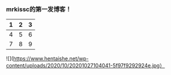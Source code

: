 ### mrkissc的第一发博客！

| 1    | 2    | 3    |
| ---- | ---- | ---- |
| 4    | 5    | 6    |
| 7    | 8    | 9    |

![](https://www.hentaishe.net/wp-content/uploads/2020/10/20201027104041-5f97f9292924e.jpg）

